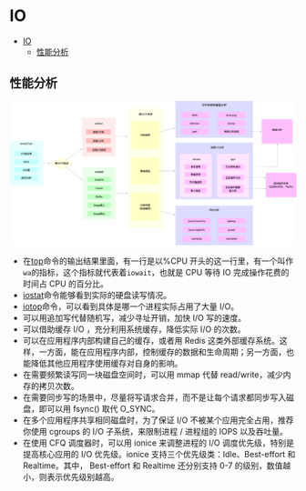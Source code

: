 # IO

- [IO](#io)
  - [性能分析](#性能分析)

## 性能分析

![IO性能分析](https://github.com/gongluck/images/blob/main/linux/performance/io.png)

- 在[top](../tools/command.md#top)命令的输出结果里面，有一行是以%CPU 开头的这一行里，有一个叫作`wa`的指标，这个指标就代表着`iowait`，也就是 CPU 等待 IO 完成操作花费的时间占 CPU 的百分比。
- [iostat](../tools/command.md#iostat)命令能够看到实际的硬盘读写情况。
- [iotop](../tools/command.md#iotop)命令，可以看到具体是哪一个进程实际占用了大量 I/O。
- 可以用追加写代替随机写，减少寻址开销，加快 I/O 写的速度。
- 可以借助缓存 I/O ，充分利用系统缓存，降低实际 I/O 的次数。
- 可以在应用程序内部构建自己的缓存，或者用 Redis 这类外部缓存系统。这样，一方面，能在应用程序内部，控制缓存的数据和生命周期；另一方面，也能降低其他应用程序使用缓存对自身的影响。
- 在需要频繁读写同一块磁盘空间时，可以用 mmap 代替 read/write，减少内存的拷贝次数。
- 在需要同步写的场景中，尽量将写请求合并，而不是让每个请求都同步写入磁盘，即可以用 fsync() 取代 O_SYNC。
- 在多个应用程序共享相同磁盘时，为了保证 I/O 不被某个应用完全占用，推荐你使用 cgroups 的 I/O 子系统，来限制进程 / 进程组的 IOPS 以及吞吐量。
- 在使用 CFQ 调度器时，可以用 ionice 来调整进程的 I/O 调度优先级，特别是提高核心应用的 I/O 优先级。ionice 支持三个优先级类：Idle、Best-effort 和 Realtime。其中， Best-effort 和 Realtime 还分别支持 0-7 的级别，数值越小，则表示优先级别越高。
